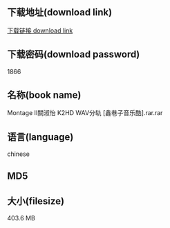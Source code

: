 ## 下载地址(download link)
[下载链接 download link](https://voluble-croquembouche-d321dc.netlify.app/?s=Montage+II%E9%97%9C%E6%B7%91%E6%80%A1+K2HD+WAV%E5%88%86%E8%BD%A8+%5B%E9%91%AB%E5%B7%B7%E5%AD%90%E9%9F%B3%E4%B9%90%E9%85%B7%5D.rar)

## 下载密码(download password)
1866

## 名称(book name)
Montage II關淑怡 K2HD WAV分轨 [鑫巷子音乐酷].rar.rar

## 语言(language)
chinese

## MD5


## 大小(filesize)
403.6 MB
